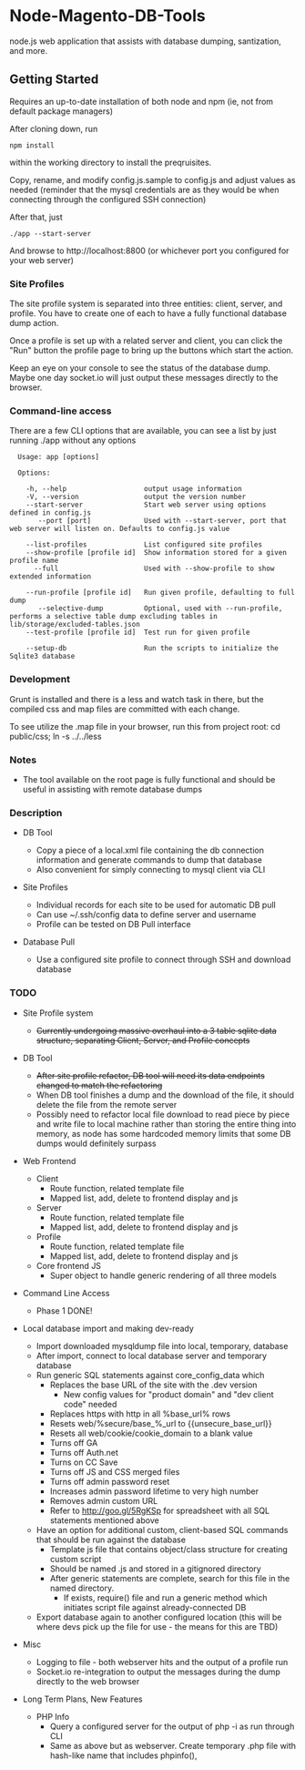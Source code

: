 Node-Magento-DB-Tools
=====================

node.js web application that assists with database dumping, santization, and more.


Getting Started
---------------

Requires an up-to-date installation of both node and npm (ie, not from default package managers)

After cloning down, run 
    
    npm install
    
within the working directory to install the preqruisites.

Copy, rename, and modify config.js.sample to config.js and adjust values as needed (reminder that the mysql credentials are as they would be when connecting through the configured SSH connection)

After that, just

    ./app --start-server
    
And browse to http://localhost:8800 (or whichever port you configured for your web server)

### Site Profiles
The site profile system is separated into three entities: client, server, and profile. You have to create one of each to have a fully functional database dump action.

Once a profile is set up with a related server and client, you can click the "Run" button the profile page to bring up the buttons which start the action.
 
Keep an eye on your console to see the status of the database dump. Maybe one day socket.io will just output these messages directly to the browser.

### Command-line access
There are a few CLI options that are available, you can see a list by just running ./app without any options

      Usage: app [options]
    
      Options:
    
        -h, --help                   output usage information
        -V, --version                output the version number
        --start-server               Start web server using options defined in config.js
           --port [port]             Used with --start-server, port that web server will listen on. Defaults to config.js value
                                     
        --list-profiles              List configured site profiles
        --show-profile [profile id]  Show information stored for a given profile name
          --full                     Used with --show-profile to show extended information
                                     
        --run-profile [profile id]   Run given profile, defaulting to full dump
           --selective-dump          Optional, used with --run-profile, performs a selective table dump excluding tables in lib/storage/excluded-tables.json
        --test-profile [profile id]  Test run for given profile
                                     
        --setup-db                   Run the scripts to initialize the Sqlite3 database


### Development
Grunt is installed and there is a less and watch task in there, but the compiled css and map files are committed with each change.

To see utilize the .map file in your browser, run this from project root: cd public/css; ln -s ../../less


### Notes
* The tool available on the root page is fully functional and should be useful in assisting with remote database dumps


### Description
* DB Tool
    * Copy a piece of a local.xml file containing the db connection information and generate commands to dump that database
    * Also convenient for simply connecting to mysql client via CLI

* Site Profiles
    * Individual records for each site to be used for automatic DB pull
    * Can use ~/.ssh/config data to define server and username
    * Profile can be tested on DB Pull interface

* Database Pull
    * Use a configured site profile to connect through SSH and download database


### TODO

* Site Profile system
    * ~~Currently undergoing massive overhaul into a 3 table sqlite data structure, separating Client, Server, and Profile concepts~~
        
* DB Tool
    * ~~After site profile refactor, DB tool will need its data endpoints changed to match the refactoring~~
    * When DB tool finishes a dump and the download of the file, it should delete the file from the remote server
    * Possibly need to refactor local file download to read piece by piece and write file to local machine rather than storing the entire thing into memory, as node has some hardcoded memory limits that some DB dumps would definitely surpass

* Web Frontend
    * Client
        * Route function, related template file
        * Mapped list, add, delete to frontend display and js
    * Server
        * Route function, related template file
        * Mapped list, add, delete to frontend display and js
    * Profile
        * Route function, related template file
        * Mapped list, add, delete to frontend display and js
    * Core frontend JS
        * Super object to handle generic rendering of all three models

* Command Line Access
    * Phase 1 DONE!
    
* Local database import and making dev-ready
    * Import downloaded mysqldump file into local, temporary, database
    * After import, connect to local database server and temporary database
    * Run generic SQL statements against core_config_data which
        * Replaces the base URL of the site with the .dev version
            * New config values for "product domain" and "dev client code" needed
        * Replaces https with http in all %base_url% rows
        * Resets web/%secure/base_%_url to {{unsecure_base_url}}
        * Resets all web/cookie/cookie_domain to a blank value
        * Turns off GA
        * Turns off Auth.net
        * Turns on CC Save
        * Turns off JS and CSS merged files
        * Turns off admin password reset
        * Increases admin password lifetime to very high number
        * Removes admin custom URL
        * Refer to http://goo.gl/5RgKSp for spreadsheet with all SQL statements mentioned above
    * Have an option for additional custom, client-based SQL commands that should be run against the database
        * Template js file that contains object/class structure for creating custom script
        * Should be named <clientcode>.js and stored in a gitignored directory
        * After generic statements are complete, search for this file in the named directory.
            * If exists, require() file and run a generic method which initiates script file against already-connected DB
    * Export database again to another configured location (this will be where devs pick up the file for use - the means for this are TBD)

* Misc
    * Logging to file - both webserver hits and the output of a profile run
    * Socket.io re-integration to output the messages during the dump directly to the web browser
     
* Long Term Plans, New Features
    * PHP Info
        * Query a configured server for the output of php -i as run through CLI
        * Same as above but as webserver. Create temporary .php file with hash-like name that includes phpinfo(),

